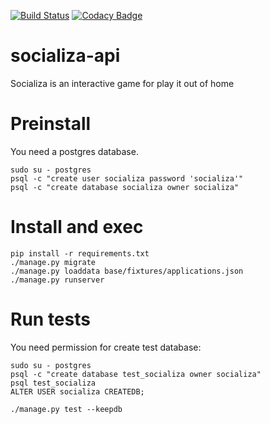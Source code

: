 [![Build Status](https://travis-ci.org/wadobo/socializa-api.svg?branch=master)](https://travis-ci.org/wadobo/socializa-api) [![Codacy Badge](https://api.codacy.com/project/badge/Grade/9f6c22fb121f4dbbaecfa069e69435b4)](https://www.codacy.com/app/Wadobo/socializa-api?utm_source=github.com&utm_medium=referral&utm_content=wadobo/socializa-api&utm_campaign=badger)

# socializa-api

Socializa is an interactive game for play it out of home


# Preinstall

You need a postgres database.

    sudo su - postgres
    psql -c "create user socializa password 'socializa'"
    psql -c "create database socializa owner socializa"


# Install and exec

    pip install -r requirements.txt
    ./manage.py migrate
    ./manage.py loaddata base/fixtures/applications.json
    ./manage.py runserver


# Run tests

You need permission for create test database:

    sudo su - postgres
    psql -c "create database test_socializa owner socializa"
    psql test_socializa
    ALTER USER socializa CREATEDB;

    ./manage.py test --keepdb
